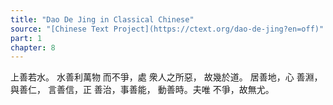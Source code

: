 ```yaml
---
title: "Dao De Jing in Classical Chinese"
source: "[Chinese Text Project](https://ctext.org/dao-de-jing?en=off)"
part: 1
chapter: 8
---
```

上善若水。
水善利萬物
而不爭，處
衆人之所惡，
故幾於道。
居善地，心
善淵，與善仁，
言善信，正
善治，事善能，
動善時。夫唯
不爭，故無尤。
